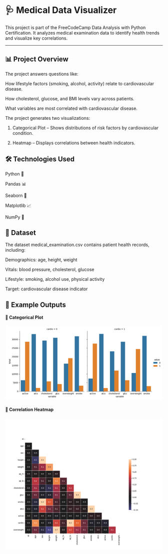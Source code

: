 # 🩺 Medical Data Visualizer

This project is part of the FreeCodeCamp Data Analysis with Python Certification.
It analyzes medical examination data to identify health trends and visualize key correlations.


---

## 📊 Project Overview

The project answers questions like:

How lifestyle factors (smoking, alcohol, activity) relate to cardiovascular disease.

How cholesterol, glucose, and BMI levels vary across patients.

What variables are most correlated with cardiovascular disease.


The project generates two visualizations:

1. Categorical Plot – Shows distributions of risk factors by cardiovascular condition.


2. Heatmap – Displays correlations between health indicators.




## 🛠 Technologies Used

Python 🐍

Pandas 📊

Seaborn 🎨

Matplotlib 📈

NumPy 🔢





## 📂 Dataset

The dataset medical_examination.csv contains patient health records, including:

Demographics: age, height, weight

Vitals: blood pressure, cholesterol, glucose

Lifestyle: smoking, alcohol use, physical activity

Target: cardiovascular disease indicator




## 📸 Example Outputs


#### 🔹 Categorical Plot
<p align="center">
  <img src="catplot.png" width="500"/>
</p>

#### 🔹 Correlation Heatmap
<p align="center">
  <img src="heatmap.png" width="600"/>
</p>
